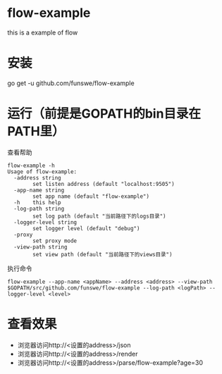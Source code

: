 # flow-example
this is a example of flow

# 安装
go get -u github.com/funswe/flow-example

# 运行（前提是GOPATH的bin目录在PATH里）
查看帮助
```
flow-example -h
Usage of flow-example:
  -address string
    	set listen address (default "localhost:9505")
  -app-name string
    	set app name (default "flow-example")
  -h	this help
  -log-path string
    	set log path (default "当前路径下的logs目录")
  -logger-level string
      	set logger level (default "debug")
  -proxy
    	set proxy mode
  -view-path string
    	set view path (default "当前路径下的views目录")
```

执行命令
```
flow-example --app-name <appName> --address <address> --view-path $GOPATH/src/github.com/funswe/flow-example --log-path <logPath> --logger-level <level>
```

# 查看效果
- 浏览器访问http://<设置的address>/json
- 浏览器访问http://<设置的address>/render
- 浏览器访问http://<设置的address>/parse/flow-example?age=30
